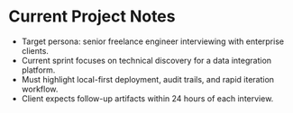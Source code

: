 # Current Project Notes
- Target persona: senior freelance engineer interviewing with enterprise clients.
- Current sprint focuses on technical discovery for a data integration platform.
- Must highlight local-first deployment, audit trails, and rapid iteration workflow.
- Client expects follow-up artifacts within 24 hours of each interview.
